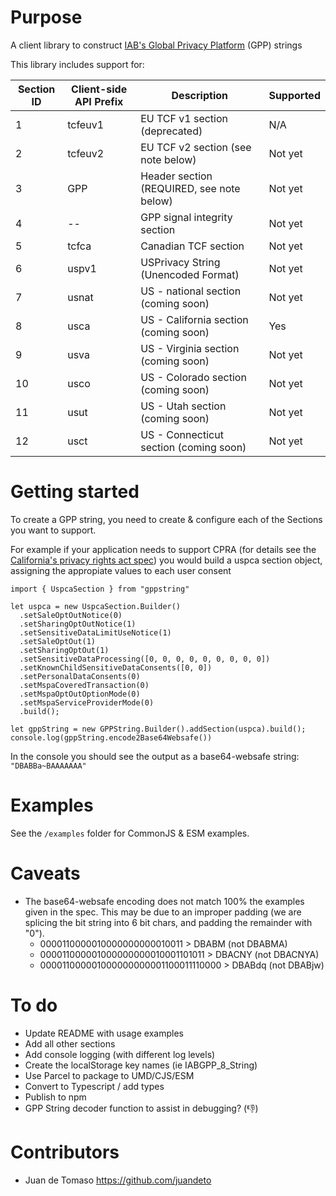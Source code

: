 # Purpose

A client library to construct [IAB's Global Privacy Platform](https://github.com/InteractiveAdvertisingBureau/Global-Privacy-Platform) (GPP) strings

This library includes support for:

| Section ID | Client-side API Prefix | Description                               | Supported |
| ---------- | ---------------------- | ----------------------------------------- | --------- |
| 1          | tcfeuv1                | EU TCF v1 section (deprecated)            | N/A       |
| 2          | tcfeuv2                | EU TCF v2 section (see note below)        | Not yet   |
| 3          | GPP                    | Header section (REQUIRED, see note below) | Not yet   |
| 4          | --                     | GPP signal integrity section              | Not yet   |
| 5          | tcfca                  | Canadian TCF section                      | Not yet   |
| 6          | uspv1                  | USPrivacy String (Unencoded Format)       | Not yet   |
| 7          | usnat                  | US - national section (coming soon)       | Not yet   |
| 8          | usca                   | US - California section (coming soon)     | Yes       |
| 9          | usva                   | US - Virginia section (coming soon)       | Not yet   |
| 10         | usco                   | US - Colorado section (coming soon)       | Not yet   |
| 11         | usut                   | US - Utah section (coming soon)           | Not yet   |
| 12         | usct                   | US - Connecticut section (coming soon)    | Not yet   |

# Getting started

To create a GPP string, you need to create & configure each of the Sections you want to support.

For example if your application needs to support CPRA (for details see the [California's privacy rights act spec](https://github.com/InteractiveAdvertisingBureau/Global-Privacy-Platform/blob/main/Sections/US-States/CA/GPP%20Extension:%20IAB%20Privacy%E2%80%99s%20California%20Privacy%20Technical%20Specification.md)) you would build a uspca section object, assigning the appropiate values to each user consent

```
import { UspcaSection } from "gppstring"

let uspca = new UspcaSection.Builder()
  .setSaleOptOutNotice(0)
  .setSharingOptOutNotice(1)
  .setSensitiveDataLimitUseNotice(1)
  .setSaleOptOut(1)
  .setSharingOptOut(1)
  .setSensitiveDataProcessing([0, 0, 0, 0, 0, 0, 0, 0, 0])
  .setKnownChildSensitiveDataConsents([0, 0])
  .setPersonalDataConsents(0)
  .setMspaCoveredTransaction(0)
  .setMspaOptOutOptionMode(0)
  .setMspaServiceProviderMode(0)
  .build();

let gppString = new GPPString.Builder().addSection(uspca).build();
console.log(gppString.encode2Base64Websafe())

```

In the console you should see the output as a base64-websafe string: `"DBABBa~BAAAAAAA"`

# Examples

See the `/examples` folder for CommonJS & ESM examples.

# Caveats

- The base64-websafe encoding does not match 100% the examples given in the spec. This may be due to an improper padding (we are splicing the bit string into 6 bit chars, and padding the remainder with "0").
  - 0000110000010000000000010011 > DBABM (not DBABMA)
  - 000011000001000000000010001101011 > DBACNY (not DBACNYA)
  - 000011000001000000000001100011110000 > DBABdq (not DBABjw)

# To do

- Update README with usage examples
- Add all other sections
- Add console logging (with different log levels)
- Create the localStorage key names (ie IABGPP_8_String)
- Use Parcel to package to UMD/CJS/ESM
- Convert to Typescript / add types
- Publish to npm
- GPP String decoder function to assist in debugging? (:thumbsdown:)

# Contributors

- Juan de Tomaso https://github.com/juandeto
